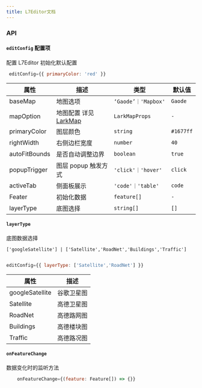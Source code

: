 ```yaml
---
title: L7Editor文档
---
```


### API

#### `editConfig` 配置项

配置 L7Editor 初始化默认配置

```js
 editConfig={{ primaryColor: 'red' }}
```

| 属性 | 描述 | 类型 | 默认值 |
| --- | --- | --- | --- |
| baseMap | 地图选项 | `‘Gaode’｜'Mapbox'` | `Gaode` |
| mapOption | 地图配置 详见 [LarkMap](https://larkmap.antv.antgroup.com/components/lark-map#mapoptions) | `LarkMapProps` | `-` |
| primaryColor | 图层颜色 | `string` | `#1677ff` |
| rightWidth | 右侧边栏宽度 | `number` | `40` |
| autoFitBounds | 是否自动调整边界 | `boolean` | `true` |
| popupTrigger | 图层 popup 触发方式 | `'click'｜'hover'` | `click` |
| activeTab | 侧面板展示 | `'code'｜'table'` | `code` |
| Feater | 初始化数据 | `feature[]` | `-` |
| layerType | 底图选择 | `string[]` | `[]` |

#### `layerType`

底图数据选择

`['googleSatellite'] | ['Satellite','RoadNet','Buildings','Traffic']`

```js

editConfig={{ layerType: ['Satellite','RoadNet'] }}

```

| 属性            | 描述       |
| --------------- | ---------- |
| googleSatellite | 谷歌卫星图 |
| Satellite       | 高德卫星图 |
| RoadNet         | 高德路网图 |
| Buildings       | 高德楼块图 |
| Traffic         | 高德路况图 |

#### `onFeatureChange`

数据变化时的监听方法

```js
    onFeatureChange={(feature: Feature[]) => {}}
```
